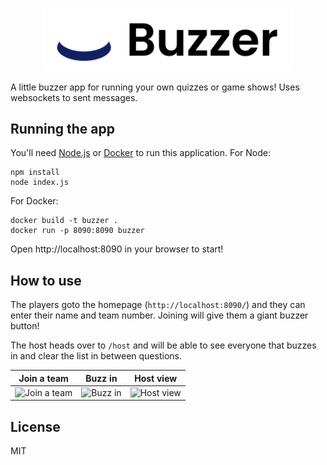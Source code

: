 <p align="center">
  <img width="400px" src="https://github.com/bufferapp/buzzer/blob/master/public/buzzer-logo.svg?raw=true&sanitize=true" alt="Buzzer"/>
</p>

A little buzzer app for running your own quizzes or game shows! Uses websockets to sent messages.

## Running the app

You'll need [Node.js](https://nodejs.org) or [Docker](https://www.docker.com/) to run this
application. For Node:

```
npm install
node index.js
```

For Docker:

```
docker build -t buzzer .
docker run -p 8090:8090 buzzer
```

Open http://localhost:8090 in your browser to start!

## How to use

The players goto the homepage (`http://localhost:8090/`) and they can enter their name and team
number. Joining will give them a giant buzzer button!

The host heads over to `/host` and will be able to see everyone that buzzes in and clear the list
in between questions.

Join a team                | Buzz in                   | Host view                  |
:-------------------------:|:-------------------------:|:-------------------------:|
<img width="250px" src="https://github.com/bufferapp/buzzer/blob/master/screenshots/player-join-v3.png?raw=true" alt="Join a team"/> | <img width="250px" src="https://github.com/bufferapp/buzzer/blob/master/screenshots/player-buzzer-v3.png?raw=true" alt="Buzz in"/> | <img width="250px" src="https://github.com/bufferapp/buzzer/blob/master/screenshots/host-v3.png?raw=true" alt="Host view"/>

## License

MIT
